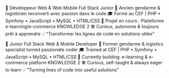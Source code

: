 🎯 Développeur Web & Web Mobile Full Stack Junior
🔁 Ancien gendarme & logisticien reconverti avec passion dans le code
🎓 Formé au CEF | PHP • Symfony • JavaScript • MySQL • HTML/CSS
🚀 Projet en cours : Plateforme e-learning/e-commerce KNOWLEDGE 2
🛠️ Curieux, autonome & toujours prêt à apprendre
💡 "Transformer les lignes de code en solutions utiles"

🎯 Junior Full Stack Web & Mobile Developer
🔁 Former gendarme & logistics specialist turned passionate coder
🎓 Trained at CEF | PHP • Symfony • JavaScript • MySQL • HTML/CSS
🚀 Currently building: e-learning & e-commerce platform KNOWLEDGE 2
🛠️ Curious, self-taught & always eager to learn
💡 "Turning lines of code into useful solutions"
